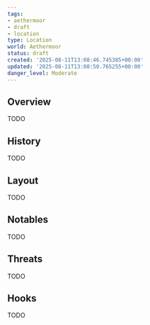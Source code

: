 ```yaml
---
tags:
- aethermoor
- draft
- location
type: Location
world: Aethermoor
status: draft
created: '2025-08-11T13:08:46.745385+00:00'
updated: '2025-08-11T13:08:50.765255+00:00'
danger_level: Moderate
---
```



## Overview

TODO
## History

TODO
## Layout

TODO
## Notables

TODO
## Threats

TODO
## Hooks

TODO

